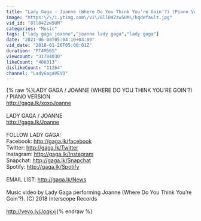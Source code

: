 ```yaml
---
title: "Lady Gaga - Joanne (Where Do You Think You’re Goin’?) (Piano Version)"
image: "https:\/\/i.ytimg.com\/vi\/8ll04Zzw5UM\/hqdefault.jpg"
vid_id: "8ll04Zzw5UM"
categories: "Music"
tags: ["lady gaga joanne","joanne lady gaga","lady gaga"]
date: "2021-06-08T05:04:10+03:00"
vid_date: "2018-01-26T05:00:01Z"
duration: "PT4M56S"
viewcount: "31784030"
likeCount: "408313"
dislikeCount: "11264"
channel: "LadyGagaVEVO"
---
```

{% raw %}LADY GAGA / JOANNE (WHERE DO YOU THINK YOU’RE GOIN’?) / PIANO VERSION<br /><a rel="nofollow" target="blank" href="http://gaga.lk/xoxoJoanne">http://gaga.lk/xoxoJoanne</a><br /> <br />LADY GAGA / JOANNE <br /><a rel="nofollow" target="blank" href="http://gaga.lk/Joanne">http://gaga.lk/Joanne</a><br /> <br />FOLLOW LADY GAGA:<br />Facebook: <a rel="nofollow" target="blank" href="http://gaga.lk/facebook">http://gaga.lk/facebook</a><br />Twitter: <a rel="nofollow" target="blank" href="http://gaga.lk/Twitter">http://gaga.lk/Twitter</a><br />Instagram: <a rel="nofollow" target="blank" href="http://gaga.lk/Instagram">http://gaga.lk/Instagram</a><br />Snapchat: <a rel="nofollow" target="blank" href="http://gaga.lk/Snapchat">http://gaga.lk/Snapchat</a><br />Spotify: <a rel="nofollow" target="blank" href="http://gaga.lk/Spotify">http://gaga.lk/Spotify</a><br /> <br />EMAIL LIST: <a rel="nofollow" target="blank" href="http://gaga.lk/News">http://gaga.lk/News</a><br /><br />Music video by Lady Gaga performing Joanne (Where Do You Think You’re Goin’?). (C) 2018 Interscope Records<br /><br /><a rel="nofollow" target="blank" href="http://vevo.ly/Joqkxj">http://vevo.ly/Joqkxj</a>{% endraw %}
